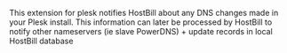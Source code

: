 This extension for plesk notifies HostBill about any DNS changes made in your Plesk install.
This information can later be processed by HostBill to notify other nameservers (ie slave PowerDNS) + update records in local HostBill database